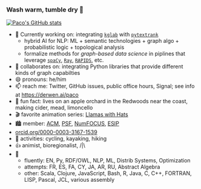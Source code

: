 ### Wash warm, tumble dry 👋

[![Paco's GitHub stats](https://github-readme-stats.vercel.app/api?username=ceteri)](https://github.com/anuraghazra/github-readme-stats)

- 🔭 Currently working on: integrating [`kglab`](https://github.com/DerwenAI/kglab) with [`pytextrank`](https://github.com/DerwenAI/pytextrank)
  - hybrid AI for NLP: ML + semantic technologies + graph algo + probabilistic logic + topological analysis
  - formalize methods for *graph-based data science* in piplines that leverage [`spaCy`](https://spacy.io/), [`Ray`](https://ray.io/), [`RAPIDS`](https://rapids.ai/), etc.
- 🙌 collaborates on: integrating Python libraries that provide different kinds of graph capabilties
- 😄 pronouns: he/him
- 📫 reach me: Twitter, GitHub issues, public office hours, Signal; see info at <https://derwen.ai/paco>
- 🌳 fun fact: lives on an apple orchard in the Redwoods near the coast, making cider, mead, limoncello
- 🎬 favorite animation series: [Llamas with Hats](https://youtu.be/jJOwdrTA8Gw)
- :cityscape: member: [ACM](https://member.acm.org/~paconathan), [PSF](https://www.python.org/users/pacoid/), [NumFOCUS](https://numfocus.org/), [ESIP](https://www.esipfed.org/)
- [orcid.org/0000-0003-3167-1539](https://orcid.org/0000-0003-3167-1539)
- 🚴 activities: cycling, kayaking, hiking
- 👍 animist, bioregionalist, /|\
- 💬
  - fluently: EN, Py, RDF/OWL, NLP, ML, Distrib Systems, Optimization
  - attempts: FR, ES, FA, CY, JA, AR, RU, Abstract Algebra
  - other: Scala, Clojure, JavaScript, Bash, R, Java, C, C++, FORTRAN, LISP, Pascal, JCL, various assembly
